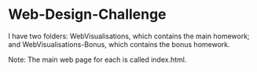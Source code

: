 # Web-Design-Challenge

I have two folders:
	WebVisualisations, which contains the main homework;  and
	WebVisualisations-Bonus, which contains the bonus homework.

Note:  The main web page for each is called index.html.

